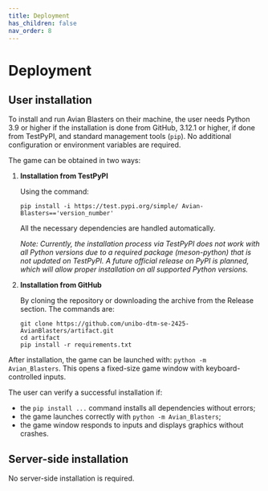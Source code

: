 ```yaml
---
title: Deployment
has_children: false
nav_order: 8
---
```


# Deployment

## User installation

To install and run Avian Blasters on their machine, the user needs Python 3.9 or higher if the installation is done from GitHub, 3.12.1 or higher, if done from TestPyPI, and standard management tools (`pip`). No additional configuration or environment variables are required.

The game can be obtained in two ways:

1. **Installation from TestPyPI**
   
   Using the command:

    ```
    pip install -i https://test.pypi.org/simple/ Avian-Blasters=='version_number'
    ```

    All the necessary dependencies are handled automatically.

    *Note: Currently, the installation process via TestPyPI does not work with all Python versions due to a required package (meson-python) that is not updated on TestPyPI. A future official release on PyPI is planned, which will allow proper installation on all supported Python versions.*

2. **Installation from GitHub**
   
   By cloning the repository or downloading the archive from the Release section. The commands are:
   
    ```
    git clone https://github.com/unibo-dtm-se-2425-AvianBlasters/artifact.git
    cd artifact
    pip install -r requirements.txt
    ```
After installation, the game can be launched with: `python -m Avian_Blasters`.
This opens a fixed-size game window with keyboard-controlled inputs.

The user can verify a successful installation if:
- the `pip install ...` command installs all dependencies without errors;
- the game launches correctly with `python -m Avian_Blasters`;
- the game window responds to inputs and displays graphics without crashes.

## Server-side installation

No server-side installation is required.